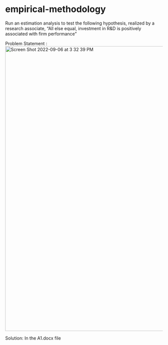 # empirical-methodology
Run an estimation analysis to test the following hypothesis, realized by a research associate, “All else equal, investment in R&amp;D is positively associated with firm performance”

Problem Statement :
<img width="909" alt="Screen Shot 2022-09-06 at 3 32 39 PM" src="https://user-images.githubusercontent.com/54576135/188807694-ce62669b-732c-4013-a857-8c90e5d3fc45.png">

Solution:
In the A1.docx file
